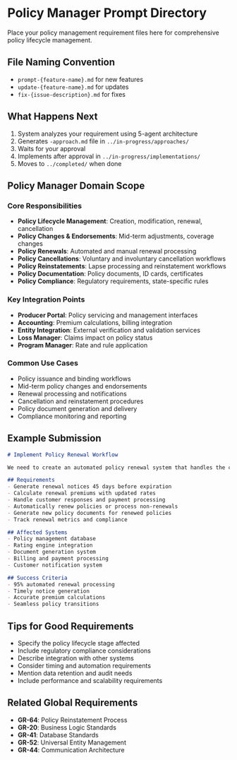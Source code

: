 # Policy Manager Prompt Directory

Place your policy management requirement files here for comprehensive policy lifecycle management.

## File Naming Convention
- `prompt-{feature-name}.md` for new features
- `update-{feature-name}.md` for updates  
- `fix-{issue-description}.md` for fixes

## What Happens Next
1. System analyzes your requirement using 5-agent architecture
2. Generates `-approach.md` file in `../in-progress/approaches/`
3. Waits for your approval
4. Implements after approval in `../in-progress/implementations/`
5. Moves to `../completed/` when done

## Policy Manager Domain Scope

### Core Responsibilities
- **Policy Lifecycle Management**: Creation, modification, renewal, cancellation
- **Policy Changes & Endorsements**: Mid-term adjustments, coverage changes
- **Policy Renewals**: Automated and manual renewal processing
- **Policy Cancellations**: Voluntary and involuntary cancellation workflows
- **Policy Reinstatements**: Lapse processing and reinstatement workflows
- **Policy Documentation**: Policy documents, ID cards, certificates
- **Policy Compliance**: Regulatory requirements, state-specific rules

### Key Integration Points
- **Producer Portal**: Policy servicing and management interfaces
- **Accounting**: Premium calculations, billing integration
- **Entity Integration**: External verification and validation services
- **Loss Manager**: Claims impact on policy status
- **Program Manager**: Rate and rule application

### Common Use Cases
- Policy issuance and binding workflows
- Mid-term policy changes and endorsements
- Renewal processing and notifications
- Cancellation and reinstatement procedures
- Policy document generation and delivery
- Compliance monitoring and reporting

## Example Submission

```markdown
# Implement Policy Renewal Workflow

We need to create an automated policy renewal system that handles the complete renewal lifecycle from notice generation to policy activation.

## Requirements
- Generate renewal notices 45 days before expiration
- Calculate renewal premiums with updated rates
- Handle customer responses and payment processing
- Automatically renew policies or process non-renewals
- Generate new policy documents for renewed policies
- Track renewal metrics and compliance

## Affected Systems
- Policy management database
- Rating engine integration
- Document generation system
- Billing and payment processing
- Customer notification system

## Success Criteria
- 95% automated renewal processing
- Timely notice generation
- Accurate premium calculations
- Seamless policy transitions
```

## Tips for Good Requirements
- Specify the policy lifecycle stage affected
- Include regulatory compliance considerations
- Describe integration with other systems
- Consider timing and automation requirements
- Mention data retention and audit needs
- Include performance and scalability requirements

## Related Global Requirements
- **GR-64**: Policy Reinstatement Process
- **GR-20**: Business Logic Standards
- **GR-41**: Database Standards
- **GR-52**: Universal Entity Management
- **GR-44**: Communication Architecture